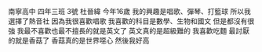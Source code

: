 南寧高中 四年三班 3號 杜晉緯 今年16歲 
我的興趣是唱歌、彈琴、打籃球
所以我選擇了熱音社
因為我很喜歡唱歌
我喜歡的科目是數學、生物和國文
但是都沒有很強
我最不喜歡也最不擅長的就是英文了
英文真的是超級難的
我喜歡吃麵 最討厭的就是香菇了
香菇真的是世界噁心
然後我好高

